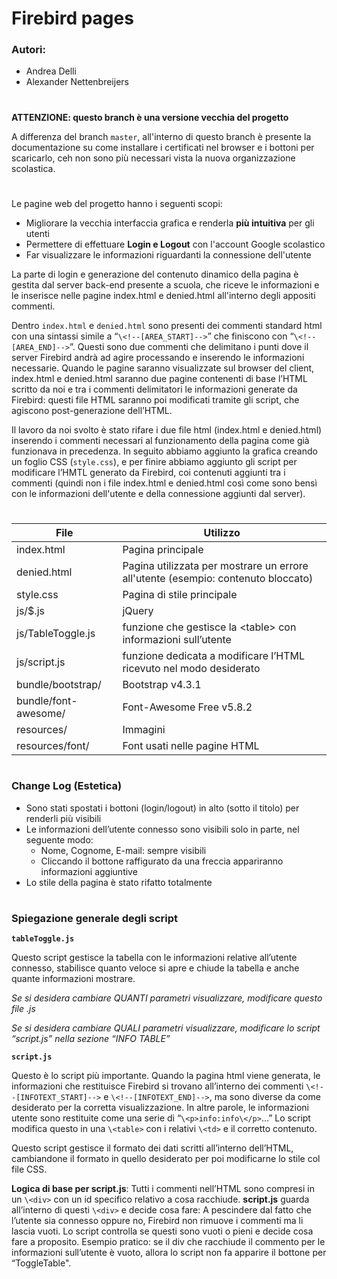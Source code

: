 # Firebird pages
### Autori:
- Andrea Delli
- Alexander Nettenbreijers
# 
**ATTENZIONE: questo branch è una versione vecchia del progetto**

A differenza del branch `master`, all'interno di questo branch è presente la documentazione su come installare i certificati nel browser e i bottoni per scaricarlo, ceh non sono più necessari vista la nuova organizzazione scolastica.
#
Le pagine web del progetto hanno i seguenti scopi:
- Migliorare la vecchia interfaccia grafica e renderla **più intuitiva** per gli utenti
- Permettere di effettuare **Login e Logout** con l'account Google scolastico
- Far visualizzare le informazioni riguardanti la connessione dell'utente

La parte di login e generazione del contenuto dinamico della pagina è gestita dal server back-end presente a scuola, che riceve le informazioni e le inserisce nelle pagine index.html e denied.html all'interno degli appositi commenti.

Dentro `index.html` e `denied.html` sono presenti dei commenti standard html con una sintassi simile a  “`\<!--[AREA_START]-->`” che finiscono con  “`\<!--[AREA_END]-->`”. Questi sono due commenti che delimitano i punti dove il server Firebird andrà ad agire processando e inserendo le informazioni necessarie. Quando le pagine saranno visualizzate sul browser del client, index.html e denied.html saranno due pagine contenenti di base l’HTML scritto da noi e tra i commenti delimitatori le informazioni generate da Firebird: questi file HTML saranno poi modificati tramite gli script, che agiscono post-generazione dell’HTML. 

Il lavoro da noi svolto è stato rifare i due file html (index.html e denied.html) inserendo i commenti necessari al funzionamento della pagina come già funzionava in precedenza. In seguito abbiamo aggiunto la grafica creando un foglio CSS (`style.css`), e per finire abbiamo aggiunto gli script per modificare l’HMTL generato da Firebird, coi contenuti aggiunti tra i commenti (quindi non i file index.html e denied.html così come sono bensì con le informazioni dell'utente e della connessione aggiunti dal server). 
 
#

| File                 | Utilizzo                                                                          |
|----------------------|-----------------------------------------------------------------------------------|
| index.html           | Pagina principale                                                                 |
| denied.html          | Pagina utilizzata per mostrare un errore all'utente (esempio: contenuto bloccato) |
| style.css            | Pagina di stile principale                                                        |
| js/$.js              | jQuery                                                                            |
| js/TableToggle.js    | funzione che gestisce la \<table> con informazioni sull’utente                    |
| js/script.js         | funzione dedicata a modificare l’HTML ricevuto nel modo desiderato                |
| bundle/bootstrap/    | Bootstrap v4.3.1                                                                  |
| bundle/font-awesome/ | Font-Awesome Free v5.8.2                                                          |
| resources/           | Immagini                                                                          |
| resources/font/      | Font usati nelle pagine HTML                                                      |

#
 ### Change Log (Estetica)
 - Sono stati spostati i bottoni (login/logout) in alto (sotto il titolo) per renderli più visibili
- Le informazioni dell’utente connesso sono visibili solo in parte, nel seguente modo:
    - Nome, Cognome, E-mail: sempre visibili
    - Cliccando il bottone raffigurato da una freccia appariranno informazioni aggiuntive
- Lo stile della pagina è stato rifatto totalmente

#

### Spiegazione generale degli script
**`tableToggle.js`**

Questo script gestisce la tabella con le informazioni relative all’utente connesso, stabilisce quanto veloce si apre e chiude la tabella e anche quante informazioni mostrare.

_Se si desidera cambiare QUANTI parametri visualizzare, modificare questo file .js_

_Se si desidera cambiare QUALI parametri visualizzare, modificare lo script “script.js” nella sezione “INFO TABLE”_

**`script.js`**

Questo è lo script più importante. Quando la pagina html viene generata, le informazioni che restituisce Firebird si trovano all’interno dei commenti `\<!--[INFOTEXT_START]-->` e `\<!--[INFOTEXT_END]-->`, ma sono diverse da come desiderato per la corretta visualizzazione. In altre parole, le informazioni utente sono restituite come una serie di “`\<p>info:info\</p>`...” Lo script modifica questo in una `\<table>` con i relativi `\<td>` e il corretto contenuto.

Questo script gestisce il formato dei dati scritti all’interno dell’HTML, cambiandone il formato in quello desiderato per poi modificarne lo stile col file CSS.

**Logica di base per script.js**: Tutti i commenti nell’HTML sono compresi in un `\<div>` con un id specifico relativo a cosa racchiude. **script.js** guarda all’interno di questi `\<div>` e decide cosa fare: A pescindere dal fatto che l’utente sia connesso oppure no, Firebird non rimuove i commenti ma li lascia vuoti. Lo script controlla se questi sono vuoti o pieni e decide cosa fare a proposito. Esempio pratico: se il div che racchiude il commento per le informazioni sull’utente è vuoto, allora lo script non fa apparire il bottone per “ToggleTable".
